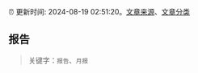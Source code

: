 :alarm_clock: 更新时间: 2024-08-19 02:51:20。[文章来源](/README.md)、[文章分类](/TAGS.md)

## 报告


> 关键字：`报告`、`月报`



